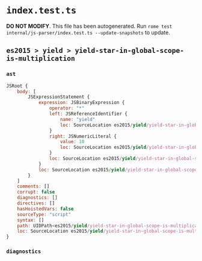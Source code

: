 # `index.test.ts`

**DO NOT MODIFY**. This file has been autogenerated. Run `rome test internal/js-parser/index.test.ts --update-snapshots` to update.

## `es2015 > yield > yield-star-in-global-scope-is-multiplication`

### `ast`

```javascript
JSRoot {
	body: [
		JSExpressionStatement {
			expression: JSBinaryExpression {
				operator: "*"
				left: JSReferenceIdentifier {
					name: "yield"
					loc: SourceLocation es2015/yield/yield-star-in-global-scope-is-multiplication/input.js 1:0-1:5 (yield)
				}
				right: JSNumericLiteral {
					value: 10
					loc: SourceLocation es2015/yield/yield-star-in-global-scope-is-multiplication/input.js 1:7-1:9
				}
				loc: SourceLocation es2015/yield/yield-star-in-global-scope-is-multiplication/input.js 1:0-1:9
			}
			loc: SourceLocation es2015/yield/yield-star-in-global-scope-is-multiplication/input.js 1:0-1:9
		}
	]
	comments: []
	corrupt: false
	diagnostics: []
	directives: []
	hasHoistedVars: false
	sourceType: "script"
	syntax: []
	path: UIDPath<es2015/yield/yield-star-in-global-scope-is-multiplication/input.js>
	loc: SourceLocation es2015/yield/yield-star-in-global-scope-is-multiplication/input.js 1:0-1:9
}
```

### `diagnostics`

```

```
